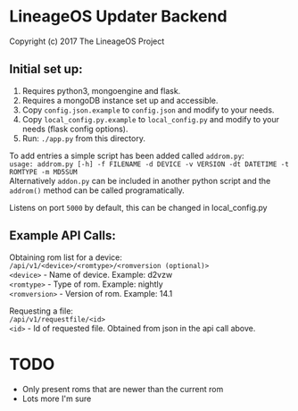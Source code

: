 LineageOS Updater Backend
=======================
Copyright (c) 2017 The LineageOS Project<br>

Initial set up:
---
1. Requires python3, mongoengine and flask.
2. Requires a mongoDB instance set up and accessible.
3. Copy `config.json.example` to `config.json` and modify to your needs.
4. Copy `local_config.py.example` to `local_config.py` and modify to your needs (flask config options).
5. Run: `./app.py` from this directory.

To add entries a simple script has been added called `addrom.py`:<br>
`usage: addrom.py [-h] -f FILENAME -d DEVICE -v VERSION -dt DATETIME -t ROMTYPE -m MD5SUM`<br>
Alternatively `addon.py` can be included in another python script and the `addrom()` method can be called programatically.

Listens on port `5000` by default, this can be changed in local_config.py<br>

Example API Calls:
--
Obtaining rom list for a device:<br>
`/api/v1/<device>/<romtype>/<romversion (optional)>`<br>
`<device>` - Name of device. Example: d2vzw<br>
`<romtype>` - Type of rom. Example: nightly<br>
`<romversion>` - Version of rom. Example: 14.1<br>

Requesting a file:<br>
`/api/v1/requestfile/<id>`<br>
`<id>` - Id of requested file. Obtained from json in the api call above.


TODO
====
- Only present roms that are newer than the current rom
- Lots more I'm sure

